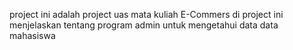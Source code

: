 project ini adalah project uas mata kuliah E-Commers di project ini menjelaskan tentang program admin untuk mengetahui data data mahasiswa
